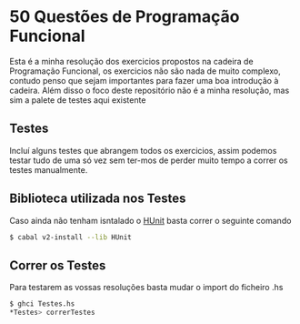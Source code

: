 # 50 Questões de Programação Funcional

Esta é a minha resolução dos exercicios propostos na cadeira de Programação Funcional, os exercicios não são nada de muito complexo, contudo penso que sejam importantes para fazer uma boa introdução à cadeira. Além disso o foco deste repositório não é a minha resolução, mas sim a palete de testes aqui existente

## Testes

Incluí alguns testes que abrangem todos os exercicios, assim podemos testar tudo de uma só vez sem ter-mos de perder muito tempo a correr os testes manualmente.


## Biblioteca utilizada nos Testes

Caso ainda não tenham isntalado o [HUnit](https://hackage.haskell.org/package/HUnit) basta correr o seguinte comando

```bash
$ cabal v2-install --lib HUnit
```
## Correr os Testes

Para testarem as vossas resoluções basta mudar o import do ficheiro .hs

```bash
$ ghci Testes.hs
*Testes> correrTestes
```
